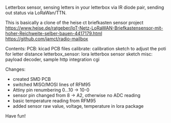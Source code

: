 Letterbox sensor, sensing letters in your letterbox via IR diode pair, sending out status via LoRaWan/TTN.

This is basically a clone of the heise ct briefkasten sensor project 
https://www.heise.de/ratgeber/IoT-Netz-LoRaWAN-Briefkastensensor-mit-hoher-Reichweite-selber-bauen-4417179.html
https://github.com/jamct/radio-mailbox

Contents:
PCB:               kicad PCB files
calibrate:         calibration sketch to adjust the poti for letter distance
letterbox_sensor:  lora letterbox sensor sketch
misc:              payload decoder, sample http integration cgi

Changes:
- created SMD PCB
- switched MISO/MOSI lines of RFM95
- Attiny pin renumbering 0...10 -> 10-0
- sensor pin changed from 8 -> A2, otherwise no ADC reading
- basic temperature reading from RFM95
- added sensor raw value, voltage, temperature in lora package


Have fun!

